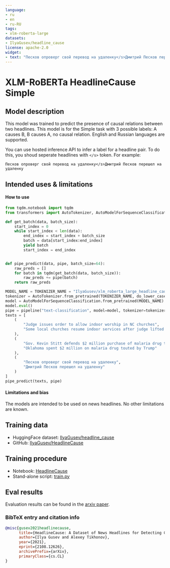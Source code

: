 ```yaml
---
language: 
- ru
- en
- ru-RU
tags:
- xlm-roberta-large
datasets:
- IlyaGusev/headline_cause
license: apache-2.0
widget:
- text: "Песков опроверг свой перевод на удаленку</s>Дмитрий Песков перешел на удаленку"
---
```


# XLM-RoBERTa HeadlineCause Simple

## Model description

This model was trained to predict the presence of causal relations between two headlines. This model is for the Simple task with 3 possible labels: A causes B, B causes A, no causal relation. English and Russian languages are supported.

You can use hosted inference API to infer a label for a headline pair. To do this, you shoud seperate headlines with ```</s>``` token.
For example:
```
Песков опроверг свой перевод на удаленку</s>Дмитрий Песков перешел на удаленку
```

## Intended uses & limitations

#### How to use

```python
from tqdm.notebook import tqdm
from transformers import AutoTokenizer, AutoModelForSequenceClassification, pipeline

def get_batch(data, batch_size):
    start_index = 0
    while start_index < len(data):
        end_index = start_index + batch_size
        batch = data[start_index:end_index]
        yield batch
        start_index = end_index


def pipe_predict(data, pipe, batch_size=64):
    raw_preds = []
    for batch in tqdm(get_batch(data, batch_size)):
        raw_preds += pipe(batch)
    return raw_preds

MODEL_NAME = TOKENIZER_NAME = "IlyaGusev/xlm_roberta_large_headline_cause_simple"
tokenizer = AutoTokenizer.from_pretrained(TOKENIZER_NAME, do_lower_case=False)
model = AutoModelForSequenceClassification.from_pretrained(MODEL_NAME)
model.eval()
pipe = pipeline("text-classification", model=model, tokenizer=tokenizer, framework="pt", return_all_scores=True)
texts = [
    (
        "Judge issues order to allow indoor worship in NC churches",
        "Some local churches resume indoor services after judge lifted NC governor’s restriction"
    ),
    (
        "Gov. Kevin Stitt defends $2 million purchase of malaria drug touted by Trump",
        "Oklahoma spent $2 million on malaria drug touted by Trump"
    ),
    (
        "Песков опроверг свой перевод на удаленку",
        "Дмитрий Песков перешел на удаленку"
    )
]
pipe_predict(texts, pipe)
```

#### Limitations and bias

The models are intended to be used on news headlines. No other limitations are known.

## Training data

* HuggingFace dataset: [IlyaGusev/headline_cause](https://huggingface.co/datasets/IlyaGusev/headline_cause)
* GitHub: [IlyaGusev/HeadlineCause](https://github.com/IlyaGusev/HeadlineCause)

## Training procedure

* Notebook: [HeadlineCause](https://colab.research.google.com/drive/1NAnD0OJ0TnYCJRsHpYUyYkjr_yi8ObcA)
* Stand-alone script: [train.py](https://github.com/IlyaGusev/HeadlineCause/blob/main/headline_cause/train.py)

## Eval results

Evaluation results can be found in the [arxiv paper](https://arxiv.org/pdf/2108.12626.pdf).

### BibTeX entry and citation info

```bibtex
@misc{gusev2021headlinecause,
      title={HeadlineCause: A Dataset of News Headlines for Detecting Causalities}, 
      author={Ilya Gusev and Alexey Tikhonov},
      year={2021},
      eprint={2108.12626},
      archivePrefix={arXiv},
      primaryClass={cs.CL}
}
```